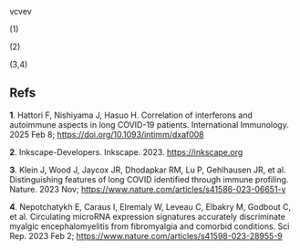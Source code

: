 vcvev

(1)

(2)

(3,4)

## Refs

<div id="refs" class="references csl-bib-body" entry-spacing="0">

<div id="ref-hattoriCorrelationInterferonsAutoimmune2025" class="csl-entry">

<span class="csl-left-margin">**1**. </span><span class="csl-right-inline">Hattori F, Nishiyama J, Hasuo H. Correlation of interferons and autoimmune aspects in long COVID-19 patients. International Immunology. 2025 Feb 8; <https://doi.org/10.1093/intimm/dxaf008></span>

</div>

<div id="ref-inkscape-developersInkscape2023" class="csl-entry">

<span class="csl-left-margin">**2**. </span><span class="csl-right-inline">Inkscape-Developers. Inkscape. 2023. <https://inkscape.org></span>

</div>

<div id="ref-kleinDistinguishingFeaturesLong2023" class="csl-entry">

<span class="csl-left-margin">**3**. </span><span class="csl-right-inline">Klein J, Wood J, Jaycox JR, Dhodapkar RM, Lu P, Gehlhausen JR, et al. Distinguishing features of long COVID identified through immune profiling. Nature. 2023 Nov; <https://www.nature.com/articles/s41586-023-06651-y></span>

</div>

<div id="ref-nepotchatykhCirculatingMicroRNAExpression2023" class="csl-entry">

<span class="csl-left-margin">**4**. </span><span class="csl-right-inline">Nepotchatykh E, Caraus I, Elremaly W, Leveau C, Elbakry M, Godbout C, et al. Circulating <span class="nocase">microRNA</span> expression signatures accurately discriminate myalgic encephalomyelitis from fibromyalgia and comorbid conditions. Sci Rep. 2023 Feb 2; <https://www.nature.com/articles/s41598-023-28955-9></span>

</div>

</div>
